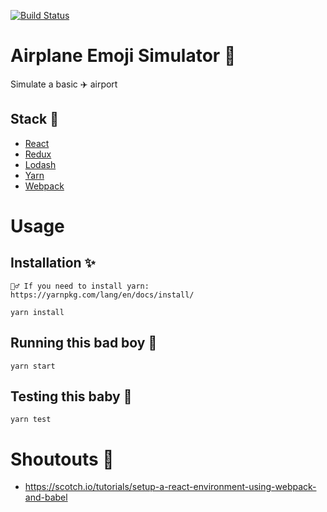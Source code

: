 [![Build Status](https://travis-ci.org/nathanemyers/airplane-emoji-simulator.svg?branch=master)](https://travis-ci.org/nathanemyers/airplane-emoji-simulator)

# Airplane Emoji Simulator 💯

Simulate a basic ✈️ airport

## Stack 🥞
 - [React](https://facebook.github.io/react/)
 - [Redux](http://redux.js.org/)
 - [Lodash](https://lodash.com/)
 - [Yarn](https://yarnpkg.com/en/)
 - [Webpack](https://webpack.github.io/)

# Usage

## Installation ✨
```
💁‍♂️ If you need to install yarn: https://yarnpkg.com/lang/en/docs/install/
```
`yarn install`

## Running this bad boy 🛫
`yarn start`

## Testing this baby 🛬
`yarn test`

# Shoutouts 🙌
 - https://scotch.io/tutorials/setup-a-react-environment-using-webpack-and-babel

